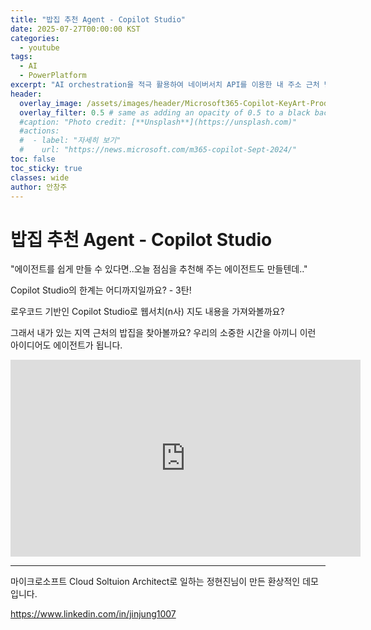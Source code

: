 ```yaml
---
title: "밥집 추천 Agent - Copilot Studio"
date: 2025-07-27T00:00:00 KST
categories:
  - youtube
tags:
  - AI
  - PowerPlatform
excerpt: "AI orchestration을 적극 활용하여 네이버서치 API를 이용한 내 주소 근처 밥집 추천 Agent"
header:
  overlay_image: /assets/images/header/Microsoft365-Copilot-KeyArt-Productivity-6K-01.png
  overlay_filter: 0.5 # same as adding an opacity of 0.5 to a black background
  #caption: "Photo credit: [**Unsplash**](https://unsplash.com)"
  #actions:
  #  - label: "자세히 보기"
  #    url: "https://news.microsoft.com/m365-copilot-Sept-2024/"
toc: false
toc_sticky: true
classes: wide
author: 안창주
---
```


# 밥집 추천 Agent - Copilot Studio

"에이전트를 쉽게 만들 수 있다면..오늘 점심을 추천해 주는 에이전트도 만들텐데.."

Copilot Studio의 한계는 어디까지일까요? - 3탄!

로우코드 기반인 Copilot Studio로 웹서치(n사) 지도 내용을 가져와볼까요?

그래서 내가 있는 지역 근처의 밥집을 찾아볼까요? 우리의 소중한 시간을 아끼니 이런 아이디어도 에이전트가 됩니다. 

<iframe width="560" height="315" src="https://www.youtube.com/embed/Oi1ExK6LFsw?si=x1HLx_KzYsjC8V5o" title="YouTube video player" frameborder="0" allow="accelerometer; autoplay; clipboard-write; encrypted-media; gyroscope; picture-in-picture; web-share" referrerpolicy="strict-origin-when-cross-origin" allowfullscreen></iframe>

---

마이크로소프트 Cloud Soltuion Architect로 일하는 정현진님이 만든 환상적인 데모입니다. 

https://www.linkedin.com/in/jinjung1007